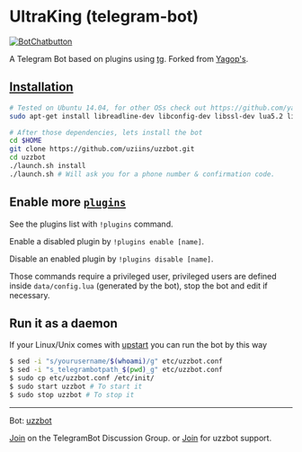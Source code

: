UltraKing (telegram-bot)
============

[![BotChatbutton](https://img.shields.io/badge/UltraKing-PrivateChat-purple.svg)](http://www.nrcs.org/donate-nrcs "Donate to Nepal Red Cross Society")

A Telegram Bot based on plugins using [tg](https://github.com/vysheng/tg). Forked from [Yagop's](https://github.com/yagop/telegram-bot).

[Installation](https://github.com/yagop/telegram-bot/wiki/Installation)
------------
```bash
# Tested on Ubuntu 14.04, for other OSs check out https://github.com/yagop/telegram-bot/wiki/Installation
sudo apt-get install libreadline-dev libconfig-dev libssl-dev lua5.2 liblua5.2-dev libevent-dev make unzip git redis-server g++ libjansson-dev libpython-dev expat libexpat1-dev
```

```bash
# After those dependencies, lets install the bot
cd $HOME
git clone https://github.com/uziins/uzzbot.git
cd uzzbot
./launch.sh install
./launch.sh # Will ask you for a phone number & confirmation code.
```

Enable more [`plugins`](https://github.com/uziins/uzzbot/tree/master/plugins)
-------------
See the plugins list with `!plugins` command.

Enable a disabled plugin by `!plugins enable [name]`.

Disable an enabled plugin by `!plugins disable [name]`.

Those commands require a privileged user, privileged users are defined inside `data/config.lua` (generated by the bot), stop the bot and edit if necessary.


Run it as a daemon
------------
If your Linux/Unix comes with [upstart](http://upstart.ubuntu.com/) you can run the bot by this way
```bash
$ sed -i "s/yourusername/$(whoami)/g" etc/uzzbot.conf
$ sed -i "s_telegrambotpath_$(pwd)_g" etc/uzzbot.conf
$ sudo cp etc/uzzbot.conf /etc/init/
$ sudo start uzzbot # To start it
$ sudo stop uzzbot # To stop it
```


------------
Bot: [uzzbot](https://telegram.me/uzzbot)

[Join](https://telegram.me/joinchat/ALJ3iwFAhOCh4WNUHAyzXQ) on the TelegramBot Discussion Group.
or
[Join](https://telegram.me/joinchat/045d20af01e2c643263fec0188be277b) for uzzbot support.
